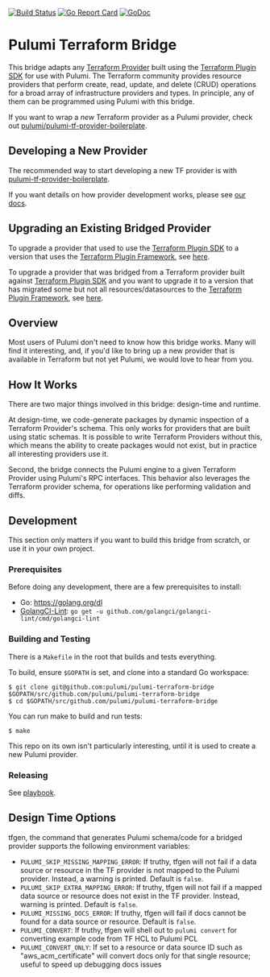 [![Build Status](https://travis-ci.com/pulumi/pulumi-terraform-bridge.svg?token=cTUUEgrxaTEGyecqJpDn&branch=master)](https://travis-ci.com/pulumi/pulumi-terraform-bridge)
[![Go Report Card](https://goreportcard.com/badge/github.com/pulumi/pulumi-terraform-bridge)](https://goreportcard.com/report/github.com/pulumi/pulumi-terraform-bridge)
[![GoDoc](https://godoc.org/github.com/pulumi/pulumi-terraform-bridge?status.svg)](https://godoc.org/github.com/pulumi/pulumi-terraform-bridge/v3)

# Pulumi Terraform Bridge

This bridge adapts any [Terraform Provider](https://github.com/terraform-providers) built using the [Terraform Plugin
SDK](https://github.com/hashicorp/terraform-plugin-sdk) for use with Pulumi.  The Terraform
community provides resource providers that perform create, read, update, and delete (CRUD) operations for a broad array
of infrastructure providers and types.  In principle, any of them can be programmed using Pulumi with this bridge.

If you want to wrap a _new_ Terraform provider as a Pulumi provider, check out [pulumi/pulumi-tf-provider-boilerplate](https://github.com/pulumi/pulumi-tf-provider-boilerplate).

## Developing a New Provider

The recommended way to start developing a new TF provider is with [pulumi-tf-provider-boilerplate](https://github.com/pulumi/pulumi-tf-provider-boilerplate).

If you want details on how provider development works, please see [our docs](./docs/new-provider.md).

## Upgrading an Existing Bridged Provider

To upgrade a provider that used to use the [Terraform Plugin
SDK](https://github.com/hashicorp/terraform-plugin-sdk) to a version that uses the
[Terraform Plugin
Framework](https://github.com/hashicorp/terraform-plugin-framework?tab=readme), see
[here](./pf/README.md#how-to-upgrade-a-bridged-provider-to-plugin-framework).

To upgrade a provider that was bridged from a Terraform provider built against [Terraform
Plugin SDK](https://github.com/hashicorp/terraform-plugin-sdk) and you want to upgrade it
to a version that has migrated some but not all resources/datasources to the [Terraform
Plugin Framework](https://github.com/hashicorp/terraform-plugin-sdk?tab=readme-ov-file),
see [here](./docs/upgrade-sdk-to-mux.md).

## Overview

Most users of Pulumi don't need to know how this bridge works.  Many will find it interesting, and, if you'd like to
bring up a new provider that is available in Terraform but not yet Pulumi, we would love to hear from you.

## How It Works

There are two major things involved in this bridge: design-time and runtime.

At design-time, we code-generate packages by dynamic inspection of a Terraform Provider's schema.  This only works for
providers that are built using static schemas.  It is possible to write Terraform Providers without this, which means
the ability to create packages would not exist, but in practice all interesting providers use it.

Second, the bridge connects the Pulumi engine to a given Terraform Provider using Pulumi's RPC interfaces.  This
behavior also leverages the Terraform provider schema, for operations like performing validation and diffs.

## Development

This section only matters if you want to build this bridge from scratch, or use it in your own project.

### Prerequisites

Before doing any development, there are a few prerequisites to install:

* Go: https://golang.org/dl
* [GolangCI-Lint](https://github.com/golangci/golangci-lint): `go get -u github.com/golangci/golangci-lint/cmd/golangci-lint`

### Building and Testing

There is a `Makefile` in the root that builds and tests everything.

To build, ensure `$GOPATH` is set, and clone into a standard Go workspace:

    $ git clone git@github.com:pulumi/pulumi-terraform-bridge $GOPATH/src/github.com/pulumi/pulumi-terraform-bridge
    $ cd $GOPATH/src/github.com/pulumi/pulumi-terraform-bridge

You can run make to build and run tests:

    $ make

This repo on its own isn't particularly interesting, until it is used to create a new Pulumi provider.

### Releasing

See [playbook](https://github.com/pulumi/platform-providers-team/blob/main/playbooks/Release%3A%20Terraform%20Bridge.md).

## Design Time Options

tfgen, the command that generates Pulumi schema/code for a bridged provider supports the following environment variables:

* `PULUMI_SKIP_MISSING_MAPPING_ERROR`: If truthy, tfgen will not fail if a data source or resource in the TF provider is not mapped to the Pulumi provider. Instead, a warning is printed. Default is `false`.
* `PULUMI_SKIP_EXTRA_MAPPING_ERROR`: If truthy, tfgen will not fail if a mapped data source or resource does not exist in the TF provider. Instead, warning is printed. Default is `false`.
* `PULUMI_MISSING_DOCS_ERROR`: If truthy, tfgen will fail if docs cannot be found for a data source or resource. Default is `false`.
* `PULUMI_CONVERT`: If truthy, tfgen will shell out to `pulumi convert` for converting example code from TF HCL to Pulumi PCL
* `PULUMI_CONVERT_ONLY`: If set to a resource or data source ID such as "aws_acm_certificate" will convert docs only for that single resource; useful to speed up debugging docs issues

